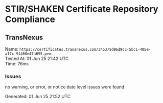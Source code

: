 # STIR/SHAKEN Certificate Repository Compliance

## TransNexus

Name: `https://certificates.transnexus.com/345J/9d96d9cc-5bc1-405e-a17c-94466e47a695.pem`\
Tested At: 01 Jun 25 21:42 UTC\
Time: 76ms

### Issues

no warning, or error, or notice date level issues were found

Generated: 01 Jun 25 21:52 UTC